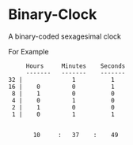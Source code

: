 # Binary-Clock
A binary-coded sexagesimal clock



For Example

         Hours     Minutes    Seconds
         -------   -------    -------
    32 |              1          1
    16 |    0         0          1
     8 |    1         0          0
     4 |    0         1          0
     2 |    1         0          0
     1 |    0         1          1


           10     :   37    :    49
